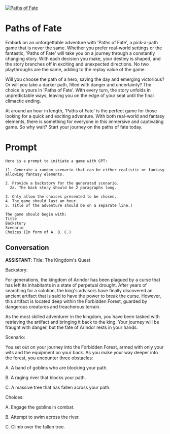
[![Paths of Fate](https://flow-prompt-covers.s3.us-west-1.amazonaws.com/icon/realistic/real_1.png)]()
# Paths of Fate 
Embark on an unforgettable adventure with 'Paths of Fate', a pick-a-path game that is never the same. Whether you prefer real-world settings or the fantastic, 'Paths of Fate' will take you on a journey through a constantly changing story. With each decision you make, your destiny is shaped, and the story branches off in exciting and unexpected directions. No two playthroughs are the same, adding to the replay value of the game.



Will you choose the path of a hero, saving the day and emerging victorious? Or will you take a darker path, filled with danger and uncertainty? The choice is yours in 'Paths of Fate'. With every turn, the story unfolds in unpredictable ways, leaving you on the edge of your seat until the final climactic ending.



At around an hour in length, 'Paths of Fate' is the perfect game for those looking for a quick and exciting adventure. With both real-world and fantasy elements, there is something for everyone in this immersive and captivating game. So why wait? Start your journey on the paths of fate today.

# Prompt

```
Here is a prompt to initiate a game with GPT:

(1. Generate a random scenario that can be either realistic or fantasy allowing fantasy elements.

2. Provide a backstory for the generated scenario.
  2a. The back story should be 2 paragraphs long.

3. Only allow the choices presented to be chosen.
4. The game should last an hour.
5. Title of the adventure should be on a separate line.)

The game should begin with:
Title
Backstory
Scenario
Choices (In form of A. B. C.)
```

## Conversation

**ASSISTANT**: Title: The Kingdom's Quest



Backstory:

For generations, the kingdom of Arindor has been plagued by a curse that has left its inhabitants in a state of perpetual drought. After years of searching for a solution, the king's advisors have finally discovered an ancient artifact that is said to have the power to break the curse. However, this artifact is located deep within the Forbidden Forest, guarded by dangerous creatures and treacherous terrain.



As the most skilled adventurer in the kingdom, you have been tasked with retrieving the artifact and bringing it back to the king. Your journey will be fraught with danger, but the fate of Arindor rests in your hands.



Scenario:

You set out on your journey into the Forbidden Forest, armed with only your wits and the equipment on your back. As you make your way deeper into the forest, you encounter three obstacles:



A. A band of goblins who are blocking your path.

B. A raging river that blocks your path.

C. A massive tree that has fallen across your path.



Choices:

A. Engage the goblins in combat.

B. Attempt to swim across the river.

C. Climb over the fallen tree.


